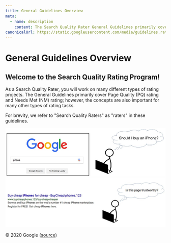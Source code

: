 ```yaml
---
title: General Guidelines Overview
meta:
  - name: description
    content: The Search Quality Rater General Guidelines primarily cover ratings for both Page Quality and Needs Met.
canonicalUrl: https://static.googleusercontent.com/media/guidelines.raterhub.com///searchqualityevaluatorguidelines.pdf
---
```


# General Guidelines Overview

## Welcome to the Search Quality Rating Program!

As a Search Quality Rater, you will work on many different types of rating projects. The General Guidelines primarily cover Page Quality (PQ) rating and Needs Met (NM) rating; however, the concepts are also important for many other types of rating tasks.

For brevity, we refer to "Search Quality Raters" as "raters" in these guidelines.

![Should I buy an iPhone?](../images/img6.jpg)
![Is this page trustworthy?](../images/img8.jpg)

<div class="source">
© 2020 Google (<a href="https://static.googleusercontent.com/media/guidelines.raterhub.com///searchqualityevaluatorguidelines.pdf">source</a>)
</div>
